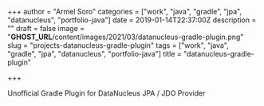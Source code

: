 +++
author = "Armel Soro"
categories = ["work", "java", "gradle", "jpa", "datanucleus", "portfolio-java"]
date = 2019-01-14T22:37:00Z
description = ""
draft = false
image = "__GHOST_URL__/content/images/2021/03/datanucleus-gradle-plugin.png"
slug = "projects-datanucleus-gradle-plugin"
tags = ["work", "java", "gradle", "jpa", "datanucleus", "portfolio-java"]
title = "datanucleus-gradle-plugin"

+++


Unofficial Gradle Plugin for DataNucleus JPA / JDO Provider

